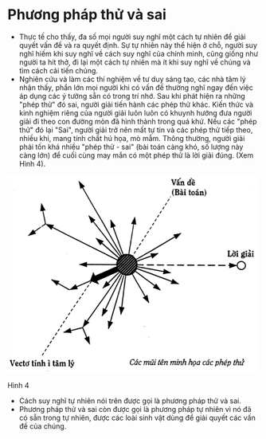 Phương pháp thử và sai
======================
* Thực tế cho thấy, đa số mọi người suy nghĩ một cách tự nhiên để giải quyết vấn đề và ra quyết định. Sự tự nhiên này thể hiện ở chỗ, người suy nghĩ hiếm khi suy nghĩ về cách suy nghĩ của chính mình, cũng giống như người ta hít thở, đi lại  một cách tự nhiên mà ít khi suy nghĩ về chúng và tìm cách cải tiến chúng.
* Nghiên cứu và làm các thí nghiệm về tư duy sáng tạo, các nhà tâm lý nhận thấy, phẩn lớn mọi người khi có vấn đề thường nghĩ ngay đến việc áp dụng các ý tưởng sẵn có trong trí nhớ. Sau khi phát hiện ra những "phép thử" đó sai, người giải tiến hành các phép thử khác. Kiến thức và kinh nghiệm riêng của người giải luôn luôn có khuynh hướng đưa người giải đi theo con đường mòn đã hình thành trong quá khứ. Nếu các "phép thử" đó lại "Sai", người giải trở nên mất tự tin và các phép thử tiếp theo, nhiều khi, mang tính chất hú họa, mò mẫm. Thông thường, người giải phải tốn khá nhiều "phép thử - sai" (bài toán càng khó, số lượng này càng lớn) để cuối cùng may mắn có một phép thử là lời giải đúng.
(Xem Hình 4).

![Phương pháp thử và sai](images/ch2/false-and-try.png)

Hình 4

* Cách suy nghĩ tự nhiên nói trên được gọi là phương pháp thử và sai.
* Phương pháp thử và sai còn được gọi là phương pháp tự nhiên vì nó đã có sẵn trong tự nhiên, được các loài sinh vật dùng để giải quyết các vấn đề của chúng.
